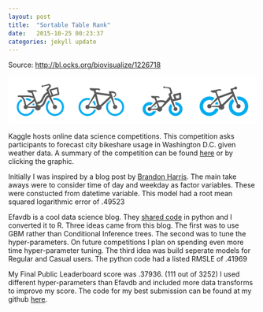 ```yaml
---
layout: post
title:  "Sortable Table Rank"
date:   2015-10-25 00:23:37
categories: jekyll update
---
```


Source: http://bl.ocks.org/biovisualize/1226718


<a href="https://www.kaggle.com/c/bike-sharing-demand" rel="Bikes Graphic">![alt tag](/Png/Kaggle-Bike-Share.png)</a>


Kaggle hosts online data science competitions.  This competition asks participants to forecast city bikeshare usage in Washington D.C. given weather data. A summary of the competition can be found [here](https://www.kaggle.com/c/bike-sharing-demand) or by clicking the graphic.

Initially I was inspired by a blog post by [Brandon Harris](http://brandonharris.io/kaggle-bike-sharing/).
The main take aways were to consider time of day and weekday as factor variables.  These were constucted from datetime variable.
This model had a root mean squared logarithmic error of .49523

Efavdb is a cool data science blog.  They [shared code](http://efavdb.com/bike-share-forecasting/) in python and I converted it to R.  Three ideas came from this blog.  The first was to use GBM rather than Conditional Inference trees.  The second was to tune the hyper-parameters.  On future competitions I plan on spending even more time hyper-parameter tuning. The third idea was build seperate models for Regular and Casual users.
The python code had a listed RMSLE of .41969

My Final Public Leaderboard score was .37936. (111 out of 3252)
I used different hyper-parameters than Efavdb and included more data transforms to improve my score.  The code for my best submission can be found at my github [here](https://github.com/frutoper/KaggleBikeShare).

[jekyll]:      http://jekyllrb.com
[jekyll-gh]:   https://github.com/jekyll/jekyll
[jekyll-help]: https://github.com/jekyll/jekyll-help





